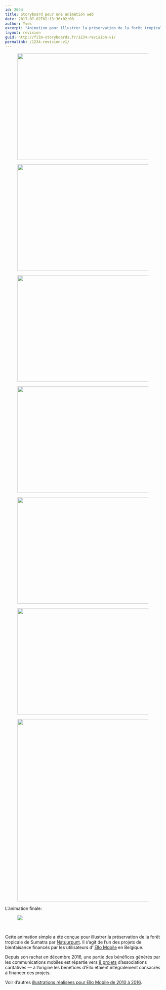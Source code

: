 ```yaml
---
id: 2644
title: Storyboard pour une animation web
date: 2017-07-02T02:13:36+02:00
author: Yves
excerpt: "Animation pour illustrer la préservation de la forêt tropicale de Sumatra, l'un des projets de bienfaisance (Natuurpunt) financés par les utilisateurs d'Ello Mobile en Belgique."
layout: revision
guid: http://film-storyboards.fr/1234-revision-v1/
permalink: /1234-revision-v1/
---
```

<div id='gallery-31' class='gallery galleryid-2644 gallery-columns-1 gallery-size-full'>
  <figure class='gallery-item'> 
  
  <div class='gallery-icon landscape'>
    <img width="954" height="345" src="https://film-storyboards.fr/wp-content/uploads/2012/03/storyboard_ello_sumatra_01.jpg" class="attachment-full size-full" alt="" srcset="https://film-storyboards.fr/wp-content/uploads/2012/03/storyboard_ello_sumatra_01.jpg 954w, https://film-storyboards.fr/wp-content/uploads/2012/03/storyboard_ello_sumatra_01-600x217.jpg 600w, https://film-storyboards.fr/wp-content/uploads/2012/03/storyboard_ello_sumatra_01-768x278.jpg 768w" sizes="(max-width: 954px) 100vw, 954px" />
  </div></figure><figure class='gallery-item'> 
  
  <div class='gallery-icon landscape'>
    <img width="954" height="345" src="https://film-storyboards.fr/wp-content/uploads/2012/03/storyboard_ello_sumatra_02.jpg" class="attachment-full size-full" alt="" srcset="https://film-storyboards.fr/wp-content/uploads/2012/03/storyboard_ello_sumatra_02.jpg 954w, https://film-storyboards.fr/wp-content/uploads/2012/03/storyboard_ello_sumatra_02-600x217.jpg 600w, https://film-storyboards.fr/wp-content/uploads/2012/03/storyboard_ello_sumatra_02-768x278.jpg 768w" sizes="(max-width: 954px) 100vw, 954px" />
  </div></figure><figure class='gallery-item'> 
  
  <div class='gallery-icon landscape'>
    <img width="954" height="345" src="https://film-storyboards.fr/wp-content/uploads/2012/03/storyboard_ello_sumatra_03.jpg" class="attachment-full size-full" alt="" srcset="https://film-storyboards.fr/wp-content/uploads/2012/03/storyboard_ello_sumatra_03.jpg 954w, https://film-storyboards.fr/wp-content/uploads/2012/03/storyboard_ello_sumatra_03-600x217.jpg 600w, https://film-storyboards.fr/wp-content/uploads/2012/03/storyboard_ello_sumatra_03-768x278.jpg 768w" sizes="(max-width: 954px) 100vw, 954px" />
  </div></figure><figure class='gallery-item'> 
  
  <div class='gallery-icon landscape'>
    <img width="954" height="345" src="https://film-storyboards.fr/wp-content/uploads/2012/03/storyboard_ello_sumatra_04.jpg" class="attachment-full size-full" alt="" srcset="https://film-storyboards.fr/wp-content/uploads/2012/03/storyboard_ello_sumatra_04.jpg 954w, https://film-storyboards.fr/wp-content/uploads/2012/03/storyboard_ello_sumatra_04-600x217.jpg 600w, https://film-storyboards.fr/wp-content/uploads/2012/03/storyboard_ello_sumatra_04-768x278.jpg 768w" sizes="(max-width: 954px) 100vw, 954px" />
  </div></figure><figure class='gallery-item'> 
  
  <div class='gallery-icon landscape'>
    <img width="954" height="345" src="https://film-storyboards.fr/wp-content/uploads/2012/03/storyboard_ello_sumatra_05.jpg" class="attachment-full size-full" alt="" srcset="https://film-storyboards.fr/wp-content/uploads/2012/03/storyboard_ello_sumatra_05.jpg 954w, https://film-storyboards.fr/wp-content/uploads/2012/03/storyboard_ello_sumatra_05-600x217.jpg 600w, https://film-storyboards.fr/wp-content/uploads/2012/03/storyboard_ello_sumatra_05-768x278.jpg 768w" sizes="(max-width: 954px) 100vw, 954px" />
  </div></figure><figure class='gallery-item'> 
  
  <div class='gallery-icon landscape'>
    <img width="954" height="345" src="https://film-storyboards.fr/wp-content/uploads/2012/03/storyboard_ello_sumatra_06.jpg" class="attachment-full size-full" alt="" srcset="https://film-storyboards.fr/wp-content/uploads/2012/03/storyboard_ello_sumatra_06.jpg 954w, https://film-storyboards.fr/wp-content/uploads/2012/03/storyboard_ello_sumatra_06-600x217.jpg 600w, https://film-storyboards.fr/wp-content/uploads/2012/03/storyboard_ello_sumatra_06-768x278.jpg 768w" sizes="(max-width: 954px) 100vw, 954px" />
  </div></figure><figure class='gallery-item'> 
  
  <div class='gallery-icon landscape'>
    <img width="954" height="590" src="https://film-storyboards.fr/wp-content/uploads/2012/03/storyboard_ello_sumatra_00.jpg" class="attachment-full size-full" alt="" srcset="https://film-storyboards.fr/wp-content/uploads/2012/03/storyboard_ello_sumatra_00.jpg 954w, https://film-storyboards.fr/wp-content/uploads/2012/03/storyboard_ello_sumatra_00-312x193.jpg 312w, https://film-storyboards.fr/wp-content/uploads/2012/03/storyboard_ello_sumatra_00-600x371.jpg 600w, https://film-storyboards.fr/wp-content/uploads/2012/03/storyboard_ello_sumatra_00-768x475.jpg 768w" sizes="(max-width: 954px) 100vw, 954px" />
  </div></figure>
</div>

L&rsquo;animation finale:<figure id="post-2335 media-2335" class="align-none"></figure> <figure id="post-2335 media-2335" class="align-center">

![](http://film-storyboards.fr/wp-content/uploads/2012/03/Ello_Sumatra_JoelElla_NL.gif) </figure> 

&nbsp;

Cette animation simple a été conçue pour illustrer la préservation de la forêt tropicale de Sumatra par <a title="Natuurpunt" href="http://www.natuurpunt.be/" target="_blank" rel="noopener">Natuurpunt</a>. Il s&rsquo;agit de l&rsquo;un des projets de bienfaisance financés par les utilisateurs d&rsquo; <a title="Ello Mobile" href="http://www.ello-mobile.be" target="_blank" rel="noopener">Ello Mobile</a> en Belgique.

Depuis son rachat en décembre 2016, une partie des bénéfices générés par les communications mobiles est répartie vers <a title="Ello Find - About - Projects" href="http://www.ellofind.com/about.htm#project" target="_blank" rel="noopener">8 projets</a> d&rsquo;associations caritatives — à l&rsquo;origine les bénéfices d&rsquo;Ello étaient intégralement consacrés à financer ces projets.

Voir d&rsquo;autres [illustrations réalisées pour Ello Mobile de 2010 à 2016](https://film-storyboards.tumblr.com/tagged/ello-mobile).